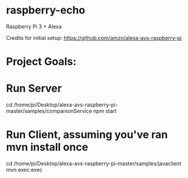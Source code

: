 # raspberry-echo
Raspberry Pi 3 + Alexa

Credits for initial setup: https://github.com/amzn/alexa-avs-raspberry-pi

# Project Goals:


# Run Server
cd /home/pi/Desktop/alexa-avs-raspberry-pi-master/samples/companionService
npm start

# Run Client, assuming you've ran mvn install once
cd /home/pi/Desktop/alexa-avs-raspberry-pi-master/samples/javaclient
mvn exec:exec 



